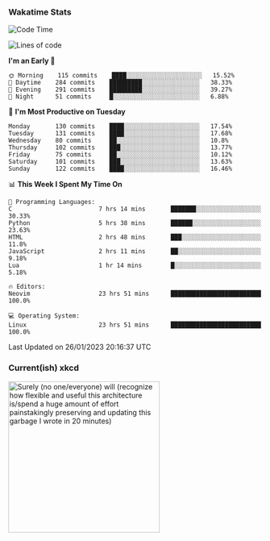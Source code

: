 ### Wakatime Stats
<!--START_SECTION:waka-->
![Code Time](http://img.shields.io/badge/Code%20Time-1%2C382%20hrs%2023%20mins-blue)

![Lines of code](https://img.shields.io/badge/From%20Hello%20World%20I%27ve%20Written-357%20Thousand%20lines%20of%20code-blue)

**I'm an Early 🐤** 

```text
🌞 Morning    115 commits    ████░░░░░░░░░░░░░░░░░░░░░   15.52% 
🌆 Daytime    284 commits    █████████░░░░░░░░░░░░░░░░   38.33% 
🌃 Evening    291 commits    █████████░░░░░░░░░░░░░░░░   39.27% 
🌙 Night      51 commits     █░░░░░░░░░░░░░░░░░░░░░░░░   6.88%

```
📅 **I'm Most Productive on Tuesday** 

```text
Monday       130 commits    ████░░░░░░░░░░░░░░░░░░░░░   17.54% 
Tuesday      131 commits    ████░░░░░░░░░░░░░░░░░░░░░   17.68% 
Wednesday    80 commits     ██░░░░░░░░░░░░░░░░░░░░░░░   10.8% 
Thursday     102 commits    ███░░░░░░░░░░░░░░░░░░░░░░   13.77% 
Friday       75 commits     ██░░░░░░░░░░░░░░░░░░░░░░░   10.12% 
Saturday     101 commits    ███░░░░░░░░░░░░░░░░░░░░░░   13.63% 
Sunday       122 commits    ████░░░░░░░░░░░░░░░░░░░░░   16.46%

```


📊 **This Week I Spent My Time On** 

```text
💬 Programming Languages: 
C                        7 hrs 14 mins       ███████░░░░░░░░░░░░░░░░░░   30.33% 
Python                   5 hrs 38 mins       ██████░░░░░░░░░░░░░░░░░░░   23.63% 
HTML                     2 hrs 48 mins       ███░░░░░░░░░░░░░░░░░░░░░░   11.8% 
JavaScript               2 hrs 11 mins       ██░░░░░░░░░░░░░░░░░░░░░░░   9.18% 
Lua                      1 hr 14 mins        █░░░░░░░░░░░░░░░░░░░░░░░░   5.18%

🔥 Editors: 
Neovim                   23 hrs 51 mins      █████████████████████████   100.0%

💻 Operating System: 
Linux                    23 hrs 51 mins      █████████████████████████   100.0%

```


 Last Updated on 26/01/2023 20:16:37 UTC
<!--END_SECTION:waka-->

### Current(ish) xkcd
<a id="xkcd-a" title="Surely (no one/everyone) will (recognize how flexible and useful this architecture is/spend a huge amount of effort painstakingly preserving and updating this garbage I wrote in 20 minutes)" href="https://www.xkcd.com" target="_blank">
        <img align="center" id="xkcd-img" src="https://imgs.xkcd.com/comics/code_lifespan.png" alt="Surely (no one/everyone) will (recognize how flexible and useful this architecture is/spend a huge amount of effort painstakingly preserving and updating this garbage I wrote in 20 minutes)" height=300 />
</a>
